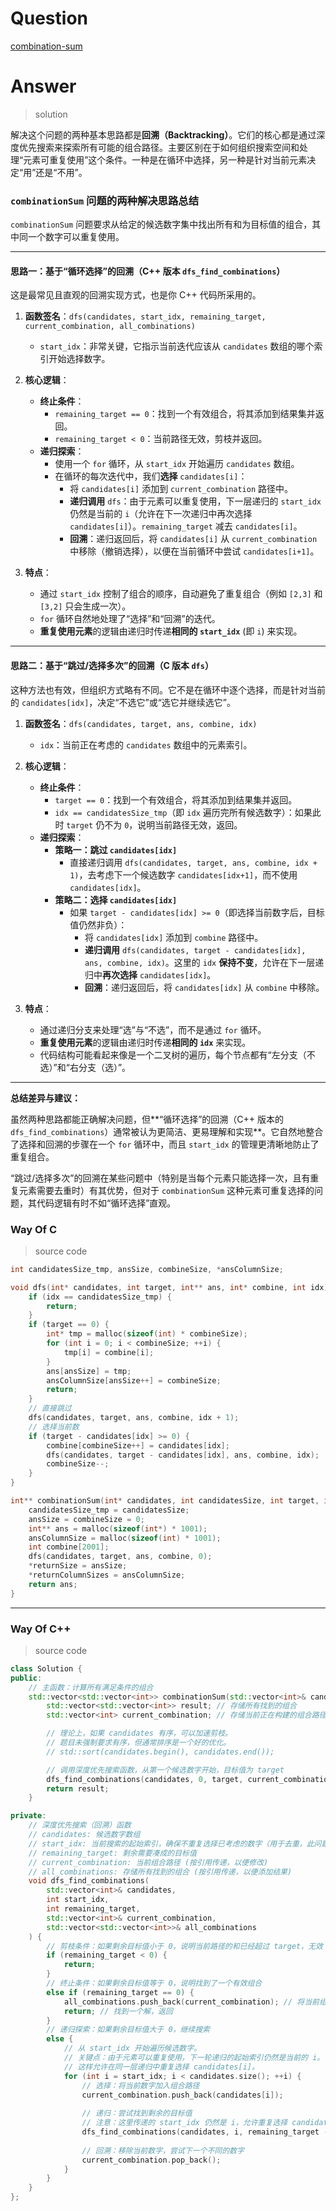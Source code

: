 # Question

[combination-sum](https://leetcode.cn/problems/combination-sum/)



# Answer

> solution

解决这个问题的两种基本思路都是**回溯（Backtracking）**。它们的核心都是通过深度优先搜索来探索所有可能的组合路径。主要区别在于如何组织搜索空间和处理“元素可重复使用”这个条件。一种是在循环中选择，另一种是针对当前元素决定“用”还是“不用”。

### **`combinationSum` 问题的两种解决思路总结**

`combinationSum` 问题要求从给定的候选数字集中找出所有和为目标值的组合，其中同一个数字可以重复使用。

---

#### **思路一：基于“循环选择”的回溯（C++ 版本 `dfs_find_combinations`）**

这是最常见且直观的回溯实现方式，也是你 C++ 代码所采用的。

1.  **函数签名**：`dfs(candidates, start_idx, remaining_target, current_combination, all_combinations)`
    *   `start_idx`：非常关键，它指示当前迭代应该从 `candidates` 数组的哪个索引开始选择数字。

2.  **核心逻辑**：
    *   **终止条件**：
        *   `remaining_target == 0`：找到一个有效组合，将其添加到结果集并返回。
        *   `remaining_target < 0`：当前路径无效，剪枝并返回。
    *   **递归探索**：
        *   使用一个 `for` 循环，从 `start_idx` 开始遍历 `candidates` 数组。
        *   在循环的每次迭代中，我们**选择** `candidates[i]`：
            *   将 `candidates[i]` 添加到 `current_combination` 路径中。
            *   **递归调用** `dfs`：由于元素可以重复使用，下一层递归的 `start_idx` 仍然是当前的 `i`（允许在下一次递归中再次选择 `candidates[i]`）。`remaining_target` 减去 `candidates[i]`。
            *   **回溯**：递归返回后，将 `candidates[i]` 从 `current_combination` 中移除（撤销选择），以便在当前循环中尝试 `candidates[i+1]`。

3.  **特点**：
    *   通过 `start_idx` 控制了组合的顺序，自动避免了重复组合（例如 `[2,3]` 和 `[3,2]` 只会生成一次）。
    *   `for` 循环自然地处理了“选择”和“回溯”的迭代。
    *   **重复使用元素**的逻辑由递归时传递**相同的 `start_idx`** (即 `i`) 来实现。

---

#### **思路二：基于“跳过/选择多次”的回溯（C 版本 `dfs`）**

这种方法也有效，但组织方式略有不同。它不是在循环中逐个选择，而是针对当前的 `candidates[idx]`，决定“不选它”或“选它并继续选它”。

1.  **函数签名**：`dfs(candidates, target, ans, combine, idx)`
    *   `idx`：当前正在考虑的 `candidates` 数组中的元素索引。

2.  **核心逻辑**：
    *   **终止条件**：
        *   `target == 0`：找到一个有效组合，将其添加到结果集并返回。
        *   `idx == candidatesSize_tmp`（即 `idx` 遍历完所有候选数字）：如果此时 `target` 仍不为 `0`，说明当前路径无效，返回。
    *   **递归探索**：
        *   **策略一：跳过 `candidates[idx]`**
            *   直接递归调用 `dfs(candidates, target, ans, combine, idx + 1)`，去考虑下一个候选数字 `candidates[idx+1]`，而不使用 `candidates[idx]`。
        *   **策略二：选择 `candidates[idx]`**
            *   如果 `target - candidates[idx] >= 0`（即选择当前数字后，目标值仍然非负）：
                *   将 `candidates[idx]` 添加到 `combine` 路径中。
                *   **递归调用** `dfs(candidates, target - candidates[idx], ans, combine, idx)`。这里的 `idx` **保持不变**，允许在下一层递归中**再次选择** `candidates[idx]`。
                *   **回溯**：递归返回后，将 `candidates[idx]` 从 `combine` 中移除。

3.  **特点**：
    *   通过递归分支来处理“选”与“不选”，而不是通过 `for` 循环。
    *   **重复使用元素**的逻辑由递归时传递**相同的 `idx`** 来实现。
    *   代码结构可能看起来像是一个二叉树的遍历，每个节点都有“左分支（不选）”和“右分支（选）”。

---

**总结差异与建议：**

虽然两种思路都能正确解决问题，但**“循环选择”的回溯（C++ 版本的 `dfs_find_combinations`）通常被认为更简洁、更易理解和实现**。它自然地整合了选择和回溯的步骤在一个 `for` 循环中，而且 `start_idx` 的管理更清晰地防止了重复组合。

“跳过/选择多次”的回溯在某些问题中（特别是当每个元素只能选择一次，且有重复元素需要去重时）有其优势，但对于 `combinationSum` 这种元素可重复选择的问题，其代码逻辑有时不如“循环选择”直观。

### Way Of C

> source code

```c
int candidatesSize_tmp, ansSize, combineSize, *ansColumnSize;

void dfs(int* candidates, int target, int** ans, int* combine, int idx) {
    if (idx == candidatesSize_tmp) {
        return;
    }
    if (target == 0) {
        int* tmp = malloc(sizeof(int) * combineSize);
        for (int i = 0; i < combineSize; ++i) {
            tmp[i] = combine[i];
        }
        ans[ansSize] = tmp;
        ansColumnSize[ansSize++] = combineSize;
        return;
    }
    // 直接跳过
    dfs(candidates, target, ans, combine, idx + 1);
    // 选择当前数
    if (target - candidates[idx] >= 0) {
        combine[combineSize++] = candidates[idx];
        dfs(candidates, target - candidates[idx], ans, combine, idx);
        combineSize--;
    }
}

int** combinationSum(int* candidates, int candidatesSize, int target, int* returnSize, int** returnColumnSizes) {
    candidatesSize_tmp = candidatesSize;
    ansSize = combineSize = 0;
    int** ans = malloc(sizeof(int*) * 1001);
    ansColumnSize = malloc(sizeof(int) * 1001);
    int combine[2001];
    dfs(candidates, target, ans, combine, 0);
    *returnSize = ansSize;
    *returnColumnSizes = ansColumnSize;
    return ans;
}
```

---

### Way Of C++

> source code

```c++
class Solution {
public:
    // 主函数：计算所有满足条件的组合
    std::vector<std::vector<int>> combinationSum(std::vector<int>& candidates, int target) {
        std::vector<std::vector<int>> result; // 存储所有找到的组合
        std::vector<int> current_combination; // 存储当前正在构建的组合路径

        // 理论上，如果 candidates 有序，可以加速剪枝。
        // 题目未强制要求有序，但通常排序是一个好的优化。
        // std::sort(candidates.begin(), candidates.end());

        // 调用深度优先搜索函数，从第一个候选数字开始，目标值为 target
        dfs_find_combinations(candidates, 0, target, current_combination, result);
        return result;
    }

private:
    // 深度优先搜索（回溯）函数
    // candidates: 候选数字数组
    // start_idx: 当前搜索的起始索引，确保不重复选择已考虑的数字（用于去重，此问题中元素可重复，所以传递的是 i）
    // remaining_target: 剩余需要凑成的目标值
    // current_combination: 当前组合路径 (按引用传递，以便修改)
    // all_combinations: 存储所有找到的组合 (按引用传递，以便添加结果)
    void dfs_find_combinations(
        std::vector<int>& candidates,
        int start_idx,
        int remaining_target,
        std::vector<int>& current_combination,
        std::vector<std::vector<int>>& all_combinations
    ) {
        // 剪枝条件：如果剩余目标值小于 0，说明当前路径的和已经超过 target，无效
        if (remaining_target < 0) {
            return;
        } 
        // 终止条件：如果剩余目标值等于 0，说明找到了一个有效组合
        else if (remaining_target == 0) {
            all_combinations.push_back(current_combination); // 将当前组合路径加入结果集
            return; // 找到一个解，返回
        } 
        // 递归探索：如果剩余目标值大于 0，继续搜索
        else {
            // 从 start_idx 开始遍历候选数字。
            // 关键点：由于元素可以重复使用，下一轮递归的起始索引仍然是当前的 i。
            // 这样允许在同一层递归中重复选择 candidates[i]。
            for (int i = start_idx; i < candidates.size(); ++i) {
                // 选择：将当前数字加入组合路径
                current_combination.push_back(candidates[i]); 
                
                // 递归：尝试找到剩余的目标值
                // 注意：这里传递的 start_idx 仍然是 i，允许重复选择 candidates[i]
                dfs_find_combinations(candidates, i, remaining_target - candidates[i], current_combination, all_combinations);
                
                // 回溯：移除当前数字，尝试下一个不同的数字
                current_combination.pop_back(); 
            }
        }
    }
};
```
